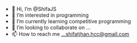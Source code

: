 - 👋 Hi, I’m @ShifaJS
- 👀 I’m interested in programming
- 🌱 I’m currently learning competitive programming
- 💞️ I’m looking to collaborate on ...
- 📫 How to reach me ...shifatjhan.hcc@gmail.com

<!---
ShifaJS/ShifaJS is a ✨ special ✨ repository because its `README.md` (this file) appears on your GitHub profile.
You can click the Preview link to take a look at your changes.
--->
